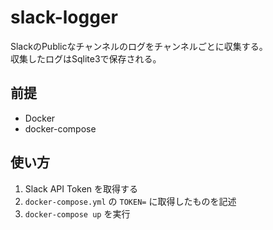 # slack-logger

SlackのPublicなチャンネルのログをチャンネルごとに収集する。<br />
収集したログはSqlite3で保存される。

## 前提

- Docker
- docker-compose

## 使い方

1. Slack API Token を取得する
1. `docker-compose.yml` の `TOKEN=` に取得したものを記述
1. `docker-compose up` を実行